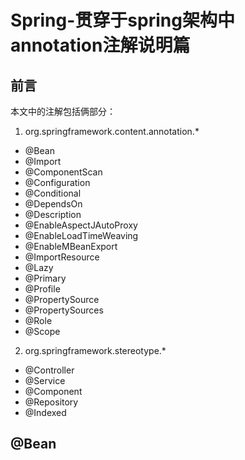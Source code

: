 # Spring-贯穿于spring架构中annotation注解说明篇 

## 前言

本文中的注解包括俩部分：

1. org.springframework.content.annotation.*

- @Bean
- @Import
- @ComponentScan
- @Configuration
- @Conditional
- @DependsOn
- @Description
- @EnableAspectJAutoProxy
- @EnableLoadTimeWeaving
- @EnableMBeanExport
- @ImportResource
- @Lazy
- @Primary
- @Profile
- @PropertySource
- @PropertySources
- @Role
- @Scope

2. org.springframework.stereotype.*

- @Controller
- @Service
- @Component
- @Repository
- @Indexed

## @Bean
